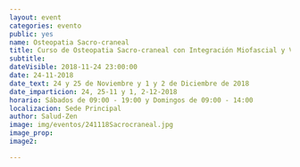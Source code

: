 ```yaml
---
layout: event
categories: evento
public: yes
name: Osteopatia Sacro-craneal
title: Curso de Osteopatia Sacro-craneal con Integración Miofascial y Visceral
subtitle:
dateVisible: 2018-11-24 23:00:00
date: 24-11-2018
date_text: 24 y 25 de Noviembre y 1 y 2 de Diciembre de 2018
date_imparticion: 24, 25-11 y 1, 2-12-2018
horario: Sábados de 09:00 - 19:00 y Domingos de 09:00 - 14:00
localizacion: Sede Principal
author: Salud-Zen
image: img/eventos/241118Sacrocraneal.jpg
image_prop:
image2:

---
```

